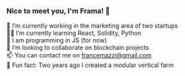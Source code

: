 ### Nice to meet you, I'm Frama! 👋

🔭 I’m currently working in the marketing area of two startups <br>
🙇🏻 I’m currently learning React, Solidity, Python <br>
🦄 I am programming in JS (for now) <br>
👯 I’m looking to collaborate on blockchain projects <br>
📫 You can contact me on francemazzi@gmail.com <br>
🌳 Fun fact: Two years ago I created a modular vertical farm <br>

